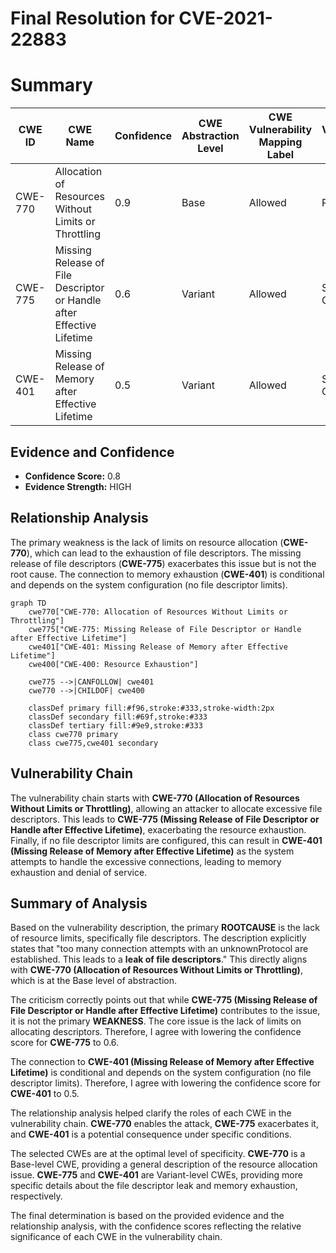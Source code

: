 # Final Resolution for CVE-2021-22883

# Summary
| CWE ID | CWE Name | Confidence | CWE Abstraction Level | CWE Vulnerability Mapping Label | CWE-Vulnerability Mapping Notes |
|---|---|---|---|---|---|
| CWE-770 | Allocation of Resources Without Limits or Throttling | 0.9 | Base | Allowed | Primary CWE |
| CWE-775 | Missing Release of File Descriptor or Handle after Effective Lifetime | 0.6 | Variant | Allowed | Secondary Candidate |
| CWE-401 | Missing Release of Memory after Effective Lifetime | 0.5 | Variant | Allowed | Secondary Candidate |

## Evidence and Confidence

*   **Confidence Score:** 0.8
*   **Evidence Strength:** HIGH

## Relationship Analysis
The primary weakness is the lack of limits on resource allocation (**CWE-770**), which can lead to the exhaustion of file descriptors. The missing release of file descriptors (**CWE-775**) exacerbates this issue but is not the root cause. The connection to memory exhaustion (**CWE-401**) is conditional and depends on the system configuration (no file descriptor limits).

```mermaid
graph TD
    cwe770["CWE-770: Allocation of Resources Without Limits or Throttling"]
    cwe775["CWE-775: Missing Release of File Descriptor or Handle after Effective Lifetime"]
    cwe401["CWE-401: Missing Release of Memory after Effective Lifetime"]
    cwe400["CWE-400: Resource Exhaustion"]
    
    cwe775 -->|CANFOLLOW| cwe401
    cwe770 -->|CHILDOF| cwe400
    
    classDef primary fill:#f96,stroke:#333,stroke-width:2px
    classDef secondary fill:#69f,stroke:#333
    classDef tertiary fill:#9e9,stroke:#333
    class cwe770 primary
    class cwe775,cwe401 secondary
```

## Vulnerability Chain
The vulnerability chain starts with **CWE-770 (Allocation of Resources Without Limits or Throttling)**, allowing an attacker to allocate excessive file descriptors. This leads to **CWE-775 (Missing Release of File Descriptor or Handle after Effective Lifetime)**, exacerbating the resource exhaustion. Finally, if no file descriptor limits are configured, this can result in **CWE-401 (Missing Release of Memory after Effective Lifetime)** as the system attempts to handle the excessive connections, leading to memory exhaustion and denial of service.

## Summary of Analysis
Based on the vulnerability description, the primary **ROOTCAUSE** is the lack of resource limits, specifically file descriptors. The description explicitly states that "too many connection attempts with an unknownProtocol are established. This leads to a **leak of file descriptors**." This directly aligns with **CWE-770 (Allocation of Resources Without Limits or Throttling)**, which is at the Base level of abstraction.

The criticism correctly points out that while **CWE-775 (Missing Release of File Descriptor or Handle after Effective Lifetime)** contributes to the issue, it is not the primary **WEAKNESS**. The core issue is the lack of limits on allocating descriptors. Therefore, I agree with lowering the confidence score for **CWE-775** to 0.6.

The connection to **CWE-401 (Missing Release of Memory after Effective Lifetime)** is conditional and depends on the system configuration (no file descriptor limits). Therefore, I agree with lowering the confidence score for **CWE-401** to 0.5.

The relationship analysis helped clarify the roles of each CWE in the vulnerability chain. **CWE-770** enables the attack, **CWE-775** exacerbates it, and **CWE-401** is a potential consequence under specific conditions.

The selected CWEs are at the optimal level of specificity. **CWE-770** is a Base-level CWE, providing a general description of the resource allocation issue. **CWE-775** and **CWE-401** are Variant-level CWEs, providing more specific details about the file descriptor leak and memory exhaustion, respectively.

The final determination is based on the provided evidence and the relationship analysis, with the confidence scores reflecting the relative significance of each CWE in the vulnerability chain.